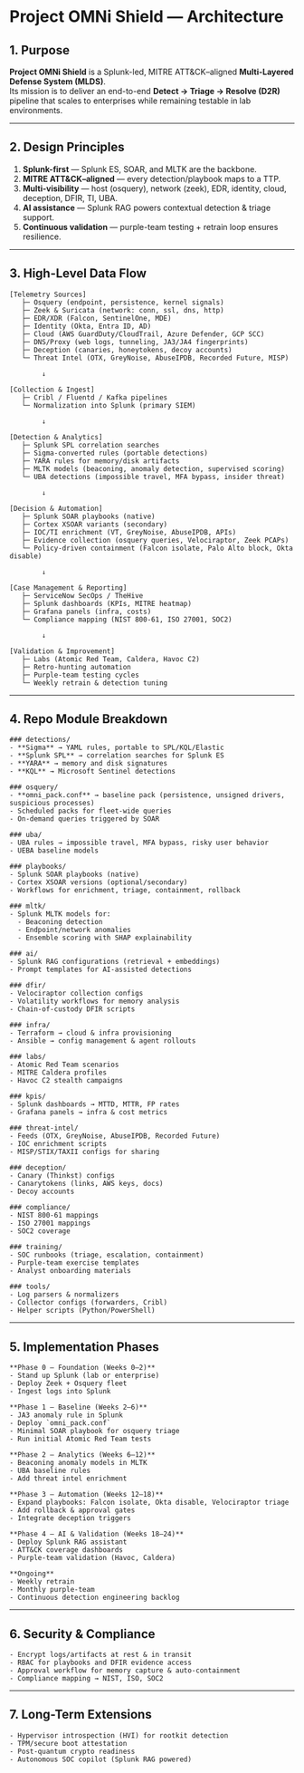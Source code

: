 # Project OMNi Shield — Architecture

## 1. Purpose
**Project OMNi Shield** is a Splunk-led, MITRE ATT&CK–aligned **Multi-Layered Defense System (MLDS)**.  
Its mission is to deliver an end-to-end **Detect → Triage → Resolve (D2R)** pipeline that scales to enterprises while remaining testable in lab environments.  

---

## 2. Design Principles
1. **Splunk-first** — Splunk ES, SOAR, and MLTK are the backbone.  
2. **MITRE ATT&CK–aligned** — every detection/playbook maps to a TTP.  
3. **Multi-visibility** — host (osquery), network (zeek), EDR, identity, cloud, deception, DFIR, TI, UBA.  
4. **AI assistance** — Splunk RAG powers contextual detection & triage support.  
5. **Continuous validation** — purple-team testing + retrain loop ensures resilience.  

---

## 3. High-Level Data Flow

```text
[Telemetry Sources]
   ├─ Osquery (endpoint, persistence, kernel signals)
   ├─ Zeek & Suricata (network: conn, ssl, dns, http)
   ├─ EDR/XDR (Falcon, SentinelOne, MDE)
   ├─ Identity (Okta, Entra ID, AD)
   ├─ Cloud (AWS GuardDuty/CloudTrail, Azure Defender, GCP SCC)
   ├─ DNS/Proxy (web logs, tunneling, JA3/JA4 fingerprints)
   ├─ Deception (canaries, honeytokens, decoy accounts)
   └─ Threat Intel (OTX, GreyNoise, AbuseIPDB, Recorded Future, MISP)

        ↓

[Collection & Ingest]
   ├─ Cribl / Fluentd / Kafka pipelines
   └─ Normalization into Splunk (primary SIEM)

        ↓

[Detection & Analytics]
   ├─ Splunk SPL correlation searches
   ├─ Sigma-converted rules (portable detections)
   ├─ YARA rules for memory/disk artifacts
   ├─ MLTK models (beaconing, anomaly detection, supervised scoring)
   └─ UBA detections (impossible travel, MFA bypass, insider threat)

        ↓

[Decision & Automation]
   ├─ Splunk SOAR playbooks (native)
   ├─ Cortex XSOAR variants (secondary)
   ├─ IOC/TI enrichment (VT, GreyNoise, AbuseIPDB, APIs)
   ├─ Evidence collection (osquery queries, Velociraptor, Zeek PCAPs)
   └─ Policy-driven containment (Falcon isolate, Palo Alto block, Okta disable)

        ↓

[Case Management & Reporting]
   ├─ ServiceNow SecOps / TheHive
   ├─ Splunk dashboards (KPIs, MITRE heatmap)
   ├─ Grafana panels (infra, costs)
   └─ Compliance mapping (NIST 800-61, ISO 27001, SOC2)

        ↓

[Validation & Improvement]
   ├─ Labs (Atomic Red Team, Caldera, Havoc C2)
   ├─ Retro-hunting automation
   ├─ Purple-team testing cycles
   └─ Weekly retrain & detection tuning
```
---


## 4. Repo Module Breakdown
```
### detections/
- **Sigma** → YAML rules, portable to SPL/KQL/Elastic  
- **Splunk SPL** → correlation searches for Splunk ES  
- **YARA** → memory and disk signatures  
- **KQL** → Microsoft Sentinel detections  

### osquery/
- **omni_pack.conf** → baseline pack (persistence, unsigned drivers, suspicious processes)  
- Scheduled packs for fleet-wide queries  
- On-demand queries triggered by SOAR  

### uba/
- UBA rules → impossible travel, MFA bypass, risky user behavior  
- UEBA baseline models  

### playbooks/
- Splunk SOAR playbooks (native)  
- Cortex XSOAR versions (optional/secondary)  
- Workflows for enrichment, triage, containment, rollback  

### mltk/
- Splunk MLTK models for:  
  - Beaconing detection  
  - Endpoint/network anomalies  
  - Ensemble scoring with SHAP explainability  

### ai/
- Splunk RAG configurations (retrieval + embeddings)  
- Prompt templates for AI-assisted detections  

### dfir/
- Velociraptor collection configs  
- Volatility workflows for memory analysis  
- Chain-of-custody DFIR scripts  

### infra/
- Terraform → cloud & infra provisioning  
- Ansible → config management & agent rollouts  

### labs/
- Atomic Red Team scenarios  
- MITRE Caldera profiles  
- Havoc C2 stealth campaigns  

### kpis/
- Splunk dashboards → MTTD, MTTR, FP rates  
- Grafana panels → infra & cost metrics  

### threat-intel/
- Feeds (OTX, GreyNoise, AbuseIPDB, Recorded Future)  
- IOC enrichment scripts  
- MISP/STIX/TAXII configs for sharing  

### deception/
- Canary (Thinkst) configs  
- Canarytokens (links, AWS keys, docs)  
- Decoy accounts  

### compliance/
- NIST 800-61 mappings  
- ISO 27001 mappings  
- SOC2 coverage  

### training/
- SOC runbooks (triage, escalation, containment)  
- Purple-team exercise templates  
- Analyst onboarding materials  

### tools/
- Log parsers & normalizers  
- Collector configs (forwarders, Cribl)  
- Helper scripts (Python/PowerShell)  
```
---


## 5. Implementation Phases
```
**Phase 0 — Foundation (Weeks 0–2)**  
- Stand up Splunk (lab or enterprise)  
- Deploy Zeek + Osquery fleet  
- Ingest logs into Splunk  

**Phase 1 — Baseline (Weeks 2–6)**  
- JA3 anomaly rule in Splunk  
- Deploy `omni_pack.conf`  
- Minimal SOAR playbook for osquery triage  
- Run initial Atomic Red Team tests  

**Phase 2 — Analytics (Weeks 6–12)**  
- Beaconing anomaly models in MLTK  
- UBA baseline rules  
- Add threat intel enrichment  

**Phase 3 — Automation (Weeks 12–18)**  
- Expand playbooks: Falcon isolate, Okta disable, Velociraptor triage  
- Add rollback & approval gates  
- Integrate deception triggers  

**Phase 4 — AI & Validation (Weeks 18–24)**  
- Deploy Splunk RAG assistant  
- ATT&CK coverage dashboards  
- Purple-team validation (Havoc, Caldera)  

**Ongoing**  
- Weekly retrain  
- Monthly purple-team  
- Continuous detection engineering backlog
```  
---

## 6. Security & Compliance
```
- Encrypt logs/artifacts at rest & in transit  
- RBAC for playbooks and DFIR evidence access  
- Approval workflow for memory capture & auto-containment  
- Compliance mapping → NIST, ISO, SOC2  
```
---

## 7. Long-Term Extensions
```
- Hypervisor introspection (HVI) for rootkit detection  
- TPM/secure boot attestation  
- Post-quantum crypto readiness  
- Autonomous SOC copilot (Splunk RAG powered)  
```

